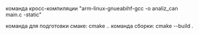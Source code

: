 команда кросс-компиляции "arm-linux-gnueabihf-gcc -o analiz_can main.c -static"

команда для подготовки смаке: cmake ..
команда сборки: cmake --build .

